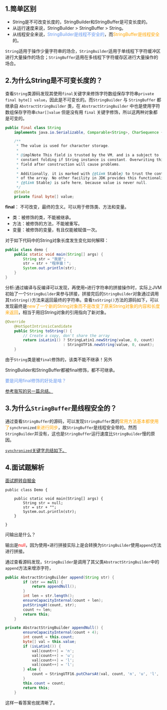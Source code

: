 ## 1.简单区别

- String是不可改变长度的，StringBuilder和StringBuffer是可变长度的。
- 从运行速度来说，StringBuilder > StringBuffer > String。
- 从线程安全来说，<font color='cornflowerblue'>StringBuilder是线程不安全的</font>，而<font color='orange'>StringBuffer是线程安全</font>的。

`String`适用于操作少量字符串的场合，`StringBuilder`适用于单线程下字符缓冲区进行大量操作的场合；`StringBuffer`适用在多线程下字符缓存区进行大量操作的场合。

## 2.为什么String是不可变长度的？

查看`String`类源码发现其使用`final`关键字来修饰字符数组保存字符串`private final byte[] value`，因此是不可变长的。而`StringBuilder` 与 `StringBuffer` 都继承自 `AbstractStringBuilder` 类，在 `AbstractStringBuilder` 中也是使用字符数组保存字符串`char[]value` 但是没有用 `final` 关键字修饰，所以这两种对象都是可变的。

```java
public final class String
    implements java.io.Serializable, Comparable<String>, CharSequence {

    /**
     * The value is used for character storage.
     *
     * @implNote This field is trusted by the VM, and is a subject to
     * constant folding if String instance is constant. Overwriting this
     * field after construction will cause problems.
     *
     * Additionally, it is marked with {@link Stable} to trust the contents
     * of the array. No other facility in JDK provides this functionality (yet).
     * {@link Stable} is safe here, because value is never null.
     */
    @Stable
    private final byte[] value;
```

**final**： 不可改变，最终的含义。可以用于修饰类、方法和变量。

- 类：被修饰的类，不能被继承。
- 方法：被修饰的方法，不能被重写。
- 变量：被修饰的变量，有且仅能被赋值一次。

对于如下代码中的String对象长度发生变化如何解释：

```java
public class demo {
    public static void main(String[] args) {
        String str = "我是";
        str = str + "程序猿！";
        System.out.println(str);
    }
}

```

分析:通过编译与反编译可以发现，再使用`+`进行字符串的拼接操作时，实际上JVM初始了一个`StringBuilder`来参与拼接，拼接完后的`StringBuilder`对象通过调用其`toString()`方法来返回最终的字符串。查看`toString()`方法的源码如下，可以发现最终是<font color='orange'>new了一个新的String对象而不是改变了原来String对象的内容和长度来返回</font>，相当于用旧String对象的引用指向了新对象。

```java
@Override
    @HotSpotIntrinsicCandidate
    public String toString() {
        // Create a copy, don't share the array
        return isLatin1() ? StringLatin1.newString(value, 0, count)
                          : StringUTF16.newString(value, 0, count);
    }

```

由于`String`类是被`final`修饰的，该类不能不继承！另外

StringBuilder和StringBuffer都被final修饰，都不可继承。

<font color='cornflowerblue'>要是问用final修饰的好处是啥？</font>

[参考我写的另一篇总结。](https://jamesforlife.top/2021/03/07/final%E6%80%BB%E7%BB%93/)

## 3.为什么`StringBuffer`是线程安全的？

通过查看`StringBuffer`的源码，可以发现`StringBuffer`类的<font color='orange'>常用方法基本都使用了</font>`synchronized`<font color='orange'>来进行同步</font>，故`StringBuffer`是线程安全带的。然而`StringBuilder`并没有，这也是`StringBuffer`运行速度比`StringBuilder`慢的原因。

[`synchronized`关键字总结如下。]()

## 4.面试题解析

[面试题转自掘金](https://juejin.cn/post/6867158692018520072#heading-3)

```
public class Demo {

    public static void main(String[] args) {
        String str = null;
        str = str + "";
        System.out.println(str);
    }

}

```

问输出是什么？

输出是<font color='red'>null</font>，因为使用`+`进行拼接实际上是会转换为`StringBuilder`使用`append`方法进行拼接。

通过查看源码发现，`StringBuilder`是调用了其父类`AbstractStringBuilder`中的`append`方法来增添字符，

```java
public AbstractStringBuilder append(String str) {
        if (str == null) {
            return appendNull();
        }
        int len = str.length();
        ensureCapacityInternal(count + len);
        putStringAt(count, str);
        count += len;
        return this;
    }
```

```java
private AbstractStringBuilder appendNull() {
        ensureCapacityInternal(count + 4);
        int count = this.count;
        byte[] val = this.value;
        if (isLatin1()) {
            val[count++] = 'n';
            val[count++] = 'u';
            val[count++] = 'l';
            val[count++] = 'l';
        } else {
            count = StringUTF16.putCharsAt(val, count, 'n', 'u', 'l', 'l');
        }
        this.count = count;
        return this;
    }

```

这样一看答案也就清晰了。